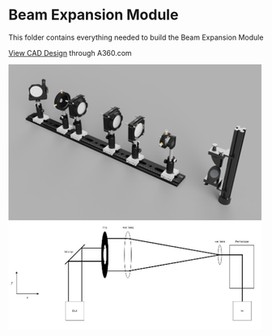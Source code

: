 # Beam Expansion Module

This folder contains everything needed to build the Beam Expansion Module

<a href="https://a360.co/3h2i9KU">View CAD Design</a> through A360.com

<img src="Beam-Expansion-Module.PNG" width="500">
<img src="Line_Expansion.jpg" width="500">
